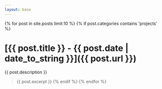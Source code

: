 ```yaml
---
layout: base
---
```


{% for post in site.posts limit:10 %}
{% if post.categories contains 'projects' %}
# [{{ post.title }} - {{ post.date | date_to_string }}]({{ post.url }}) 
{{ post.description }}
> {{ post.excerpt }}
{% endif %}
{% endfor %}